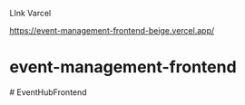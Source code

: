 LInk Varcel

https://event-management-frontend-beige.vercel.app/
# event-management-frontend
#   E v e n t H u b F r o n t e n d  
 